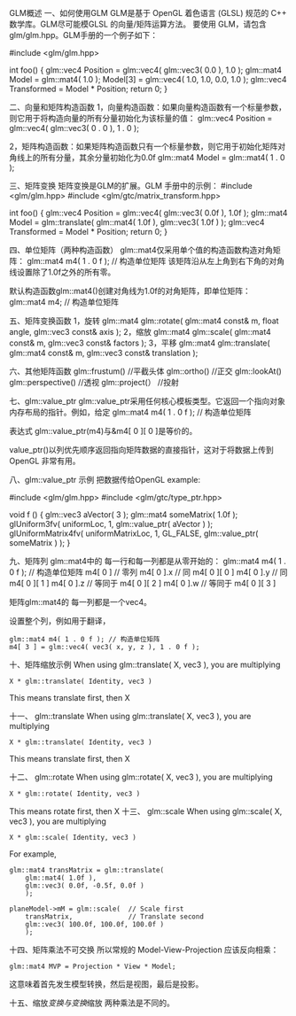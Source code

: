 GLM概述
一、如何使用GLM
GLM是基于 OpenGL 着色语言 (GLSL) 规范的 C++ 数学库。GLM尽可能模GLSL 的向量/矩阵运算方法。
要使用 GLM，请包含glm/glm.hpp。GLM手册的一个例子如下：

#include <glm/glm.hpp>

int foo()
{
    glm::vec4 Position = glm::vec4( glm::vec3( 0.0 ), 1.0 );
    glm::mat4 Model = glm::mat4( 1.0 );
    Model[3] = glm::vec4( 1.0, 1.0, 0.0, 1.0 );
    glm::vec4 Transformed = Model * Position;
    return 0;
}

二、向量和矩阵构造函数
1，向量构造函数：如果向量构造函数有一个标量参数，则它用于将构造向量的所有分量初始化为该标量的值：
    glm::vec4 Position = glm::vec4( glm::vec3( 0 . 0 ), 1 . 0 );

2，矩阵构造函数：如果矩阵构造函数只有一个标量参数，则它用于初始化矩阵对角线上的所有分量，其余分量初始化为0.0f
    glm::mat4 Model = glm::mat4( 1 . 0 );
    
三、矩阵变换
矩阵变换是GLM的扩展。GLM 手册中的示例：
#include <glm/glm.hpp>
#include <glm/gtc/matrix_transform.hpp>

int foo()
{
    glm::vec4 Position = glm::vec4( glm::vec3( 0.0f ), 1.0f );
    glm::mat4 Model = glm::translate( glm::mat4( 1.0f ), glm::vec3( 1.0f ) );
    glm::vec4 Transformed = Model * Position;
    return 0;
}

四、单位矩阵（两种构造函数）
glm::mat4仅采用单个值的构造函数构造对角矩阵：
glm::mat4 m4( 1 . 0 f ); // 构造单位矩阵
该矩阵沿从左上角到右下角的对角线设置除了1.0f之外的所有零。

默认构造函数glm::mat4()创建对角线为1.0f的对角矩阵，即单位矩阵：
glm::mat4 m4; // 构造单位矩阵

五、矩阵变换函数
1，旋转
    glm::mat4 glm::rotate(
        glm::mat4 const& m,
        float angle,
        glm::vec3 const& axis
        );
2，缩放
    glm::mat4 glm::scale(
        glm::mat4 const& m,
        glm::vec3 const& factors
        );
3，平移
    glm::mat4 glm::translate(
        glm::mat4 const& m,
        glm::vec3 const& translation
        );
        
六、其他矩阵函数
glm::frustum()       //平截头体
glm::ortho()         //正交
glm::lookAt()
glm::perspective()   //透视
glm::project(）      //投射

七、glm::value_ptr
glm::value_ptr采用任何核心模板类型。它返回一个指向对象内存布局的指针。例如，给定
    glm::mat4 m4( 1 . 0 f ); // 构造单位矩阵

表达式
    glm::value_ptr(m4)与&m4[ 0 ][ 0 ]是等价的。

value_ptr()以列优先顺序返回指向矩阵数据的直接指针，这对于将数据上传到 OpenGL 非常有用。

八、glm::value_ptr 示例
把数据传给OpenGL example:

#include <glm/glm.hpp>
#include <glm/gtc/type_ptr.hpp>

void f () {
    glm::vec3 aVector( 3 );
    glm::mat4 someMatrix( 1.0f );
    glUniform3fv( uniformLoc, 1, glm::value_ptr( aVector ) );
    glUniformMatrix4fv( uniformMatrixLoc, 1, GL_FALSE, glm::value_ptr( someMatrix ) );
}

九、矩阵列
glm::mat4中的 每一行和每一列都是从零开始的：
    glm::mat4 m4( 1 . 0 f ); // 构造单位矩阵
    m4[ 0 ]      // 零列
    m4[ 0 ].x    // 同 m4[ 0 ][ 0 ]
     m4[ 0 ].y    // 同 m4[ 0 ][ 1 ]
     m4[ 0 ].z    // 等同于 m4[ 0 ][ 2 ]
     m4[ 0 ].w    // 等同于 m4[ 0 ][ 3 ]

矩阵glm::mat4的 每一列都是一个vec4。

设置整个列，例如用于翻译，


    glm::mat4 m4( 1 . 0 f ); // 构造单位矩阵
    m4[ 3 ] = glm::vec4( vec3( x, y, z ), 1 . 0 f );

十、矩阵缩放示例
When using glm::translate( X, vec3 ), you are multiplying


    X * glm::translate( Identity, vec3 )

This means translate first, then X


十一、 glm::translate
When using glm::translate( X, vec3 ), you are multiplying


    X * glm::translate( Identity, vec3 )

This means translate first, then X

十二、 glm::rotate
When using glm::rotate( X, vec3 ), you are multiplying


    X * glm::rotate( Identity, vec3 )

This means rotate first, then X
十三、 glm::scale
When using glm::scale( X, vec3 ), you are multiplying


    X * glm::scale( Identity, vec3 )

For example,


    glm::mat4 transMatrix = glm::translate(
        glm::mat4( 1.0f ),
        glm::vec3( 0.0f, -0.5f, 0.0f )
        );

    planeModel->mM = glm::scale(  // Scale first
        transMatrix,              // Translate second
        glm::vec3( 100.0f, 100.0f, 100.0f )
        );
        
        
十四、矩阵乘法不可交换
所以常规的 Model-View-Projection 应该反向相乘：

    glm::mat4 MVP = Projection * View * Model;
这意味着首先发生模型转换，然后是视图，最后是投影。

十五、缩放*变换与变换*缩放
两种乘法是不同的。




